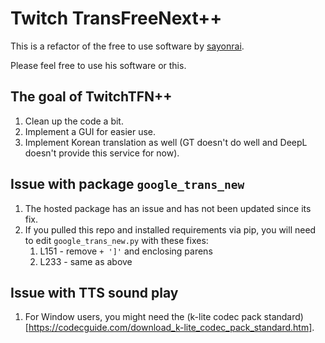 # Twitch TransFreeNext++
This is a refactor of the free to use software by [sayonrai](https://github.com/sayonari/twitchTransFreeNext).

Please feel free to use his software or this.

## The goal of TwitchTFN++
1. Clean up the code a bit.
2. Implement a GUI for easier use.
3. Implement Korean translation as well (GT doesn't do well and DeepL doesn't provide this service for now).

## Issue with package `google_trans_new`
1. The hosted package has an issue and has not been updated since its fix.
2. If you pulled this repo and installed requirements via pip, you will need to edit `google_trans_new.py` with these fixes:
    1. L151 - remove `+ ']'` and enclosing parens
    2. L233 - same as above

## Issue with TTS sound play
1. For Window users, you might need the (k-lite codec pack standard)[https://codecguide.com/download_k-lite_codec_pack_standard.htm].